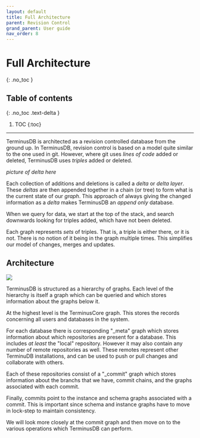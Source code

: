 ```yaml
---
layout: default
title: Full Architecture
parent: Revision Control
grand_parent: User guide
nav_order: 8
---
```


# Full Architecture
{: .no_toc }

## Table of contents
{: .no_toc .text-delta }

1. TOC
{:toc}

---


TerminusDB is architected as a revision controlled database from the
ground up. In TerminusDB, revision control is based on a model quite
similar to the one used in git. However, where git uses *lines of
code* added or deleted, TerminusDB uses *triples* added or deleted.

*picture of delta here*

Each collection of additions and deletions is called a *delta* or
*delta layer*. These *deltas* are then appended together in a chain
(or tree) to form what is the current state of our *graph*. This
approach of always giving the changed information as a *delta* makes
TerminusDB an *append only* database.

When we query for data, we start at the top of the stack, and search
downwards looking for triples added, which have not been deleted.

Each graph represents *sets* of triples. That is, a triple is either
there, or it is not. There is no notion of it being in the graph
multiple times. This simplifies our model of changes, merges and
updates.

## Architecture

![](/docs/assets/images/architecture.png)

TerminusDB is structured as a hierarchy of graphs. Each level of the
hierarchy is itself a graph which can be queried and which stores
information about the graphs below it.

At the highest level is the TerminusCore graph. This stores the
records concerning all users and databases in the system.

For each database there is corresponding "_meta" graph which
stores information about which repositories are present for a
database. This includes *at least* the "local" repository.  However it
may also contain any number of remote repositories as well. These
remotes represent other TerminuDB installations, and can be used to
push or pull changes and collaborate with others.

Each of these repositories consist of a "_commit" graph which stores
information about the branchs that we have, commit chains, and the
graphs associated with each commit.

Finally, commits point to the instance and schema graphs associated
with a commit. This is important since schema and instance graphs
have to move in lock-step to maintain consistency.

We will look more closely at the commit graph and then move on to the
various operations which TerminusDB can perform.
